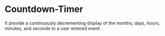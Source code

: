 # Countdown-Timer
It  provide a continuously decrementing display of the months, days, hours, minutes, and seconds to a user entered event.
